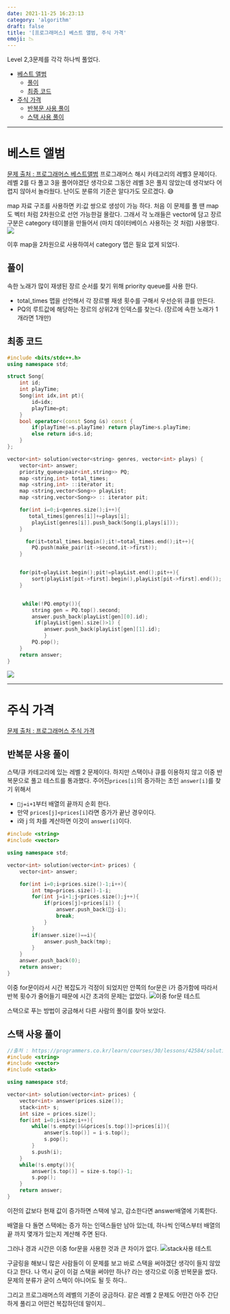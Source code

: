 ```yaml
---
date: 2021-11-25 16:23:13
category: 'algorithm'
draft: false
title: '[프로그래머스] 베스트 앨범, 주식 가격'
emoji: 📉
---
```


Level 2,3문제를 각각 하나씩 풀었다.

- [베스트 앨범](#베스트-앨범)
  - [풀이](#풀이)
  - [최종 코드](#최종-코드)
- [주식 가격](#주식-가격)
  - [반복문 사용 풀이](#반복문-사용-풀이)
  - [스택 사용 풀이](#스택-사용-풀이)

---

# 베스트 앨범

[문제 출처 : 프로그래머스 베스트앨범](https://programmers.co.kr/learn/courses/30/lessons/42579)
프로그래머스 해시 카테고리의 레벨3 문제이다.
레벨 2를 다 풀고 3을 풀어야겠단 생각으로 그동안 레벨 3은 풀지 않았는데 생각보다 어렵지 않아서 놀라웠다. 난이도 분류의 기준은 알다가도 모르겠다. 😅

map 자료 구조를 사용하면 키:값 쌍으로 생성이 가능 하다. 처음 이 문제를 풀 땐 map도 벡터 처럼 2차원으로 선언 가능한걸 몰랐다. 그래서 각 노래들은 vector에 담고 장르 구분은 category 테이블을 만들어서 (마치 데이터베이스 사용하는 것 처럼) 사용했다.
![](https://images.velog.io/images/anji00/post/dd69154d-0036-4332-aad5-3cfacb0303fe/image.png)

이후 map을 2차원으로 사용하여서 category 맵은 필요 없게 되었다.

## 풀이

속한 노래가 많이 재생된 장르 순서를 찾기 위해 priority queue를 사용 한다.

- total_times 맵을 선언해서 각 장르별 재생 횟수를 구해서 우선순위 큐를 만든다.
- PQ의 루트값에 해당하는 장르의 상위2개 인덱스를 찾는다. (장르에 속한 노래가 1개라면 1개만)

## 최종 코드

```cpp
#include <bits/stdc++.h>
using namespace std;

struct Song{
    int id;
    int playTime;
    Song(int idx,int pt){
        id=idx;
        playTime=pt;
    }
    bool operator<(const Song &s) const {
        if(playTime!=s.playTime) return playTime>s.playTime;
        else return id<s.id;
    }
};

vector<int> solution(vector<string> genres, vector<int> plays) {
    vector<int> answer;
    priority_queue<pair<int,string>> PQ;
    map <string,int> total_times;
    map <string,int> ::iterator it;
    map <string,vector<Song>> playList;
    map <string,vector<Song>> :: iterator pit;

    for(int i=0;i<genres.size();i++){
       total_times[genres[i]]+=plays[i];
        playList[genres[i]].push_back(Song(i,plays[i]));
    }

      for(it=total_times.begin();it!=total_times.end();it++){
        PQ.push(make_pair(it->second,it->first));
    }


    for(pit=playList.begin();pit!=playList.end();pit++){
        sort(playList[pit->first].begin(),playList[pit->first].end());
    }


     while(!PQ.empty()){
        string gen = PQ.top().second;
        answer.push_back(playList[gen][0].id);
         if(playList[gen].size()>1) {
            answer.push_back(playList[gen][1].id);
            }
        PQ.pop();
    }
    return answer;
}
```

![](https://images.velog.io/images/anji00/post/459a707b-aa4f-4064-8a5e-baa2f80d2283/image.png)

---

# 주식 가격

[문제 출처 : 프로그래머스 주식 가격](https://programmers.co.kr/learn/courses/30/lessons/42584)

## 반복문 사용 풀이

스택/큐 카테고리에 있는 레벨 2 문제이다. 하지만 스택이나 큐를 이용하지 않고 이중 반복문으로 풀고 테스트를 통과했다.
주어진`prices[i]`의 증가하는 초인 `answer[i]`를 찾기 위해서

- `j=i+1`부터 배열의 끝까지 순회 한다.
- 만약 `prices[j]<prices[i]`라면 증가가 끝난 경우이다.
- i와 j 의 차를 계산하면 이것이 `answer[i]`이다.

```cpp
#include <string>
#include <vector>

using namespace std;

vector<int> solution(vector<int> prices) {
    vector<int> answer;

    for(int i=0;i<prices.size()-1;i++){
        int tmp=prices.size()-1-i;
        for(int j=i+1;j<prices.size();j++){
            if(prices[j]<prices[i]) {
                answer.push_back(j-i);
                break;
            }
        }
        if(answer.size()==i){
            answer.push_back(tmp);
        }
    }
    answer.push_back(0);
    return answer;
}

```

이중 for문이라서 시간 복잡도가 걱정이 되었지만 안쪽의 for문은 i가 증가함에 따라서 반복 횟수가 줄어들기 때문에 시간 초과의 문제는 없었다.
![이중 for문 테스트](https://images.velog.io/images/anji00/post/a160fb2a-7229-43dc-90d3-e3e5a6876fe9/image.png)

스택으로 푸는 방법이 궁금해서 다른 사람의 풀이를 찾아 보았다.

## 스택 사용 풀이

```cpp
//출처 : https://programmers.co.kr/learn/courses/30/lessons/42584/solution_groups?language=cpp
#include <string>
#include <vector>
#include <stack>

using namespace std;

vector<int> solution(vector<int> prices) {
    vector<int> answer(prices.size());
    stack<int> s;
    int size = prices.size();
    for(int i=0;i<size;i++){
        while(!s.empty()&&prices[s.top()]>prices[i]){
            answer[s.top()] = i-s.top();
            s.pop();
        }
        s.push(i);
    }
    while(!s.empty()){
        answer[s.top()] = size-s.top()-1;
        s.pop();
    }
    return answer;
}

```

이전의 값보다 현재 값이 증가하면 스택에 넣고, 감소한다면 answer배열에 기록한다.

배열을 다 돌면 스택에는 증가 하는 인덱스들만 남아 있는데, 하나씩 인덱스부터 배열의 끝 까지 몇개가 있는지 계산해 주면 된다.

그러나 경과 시간은 이중 for문을 사용한 것과 큰 차이가 없다.
![stack사용 테스트](https://images.velog.io/images/anji00/post/030e02a8-d636-4fd1-935f-d2e6abe3af65/image.png)

구글링을 해보니 많은 사람들이 이 문제를 보고 바로 스택을 써야겠단 생각이 들지 않았다고 한다. 나 역시 굳이 이걸 스택을 써야만 하나? 라는 생각으로 이중 반복문을 썼다. 문제의 분류가 굳이 스택이 아니어도 될 듯 하다..

그리고 프로그래머스의 레벨의 기준이 궁금하다. 같은 레벨 2 문제도 어떤건 아주 간단하게 풀리고 어떤건 복잡하던데 말이지..
